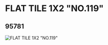 # FLAT TILE 1X2 "NO.119"
## 95781
![FLAT TILE 1X2 "NO.119"](https://lc-www-live-s.legocdn.com/media/bricks/5/2/4622534.jpg)